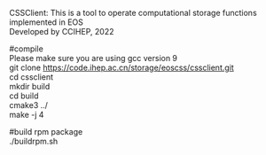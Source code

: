 CSSClient: This is a tool to operate computational storage functions implemented in EOS <br>
Developed by CCIHEP, 2022 <br>

#compile  
Please make sure you are using gcc version 9  
git clone https://code.ihep.ac.cn/storage/eoscss/cssclient.git      
cd cssclient  
mkdir build  
cd build  
cmake3 ../  
make -j 4 
   
#build rpm package  
./buildrpm.sh
